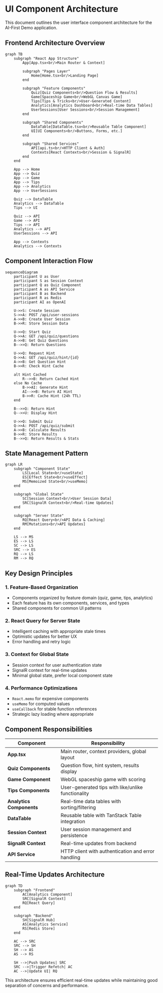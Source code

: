 # UI Component Architecture

This document outlines the user interface component architecture for the AI-First Demo application.

## Frontend Architecture Overview

```mermaid
graph TB
    subgraph "React App Structure"
        App[App.tsx<br/>Main Router & Context]
        
        subgraph "Pages Layer"
            Home[Home.tsx<br/>Landing Page]
        end
        
        subgraph "Feature Components"
            Quiz[Quiz Components<br/>Question Flow & Results]
            Game[Spaceship Game<br/>WebGL Canvas Game]
            Tips[Tips & Tricks<br/>User-Generated Content]
            Analytics[Analytics Dashboard<br/>Real-time Data Tables]
            UserSessions[User Sessions<br/>Session Management]
        end
        
        subgraph "Shared Components"
            DataTable[DataTable.tsx<br/>Reusable Table Component]
            UI[UI Components<br/>Buttons, Forms, etc.]
        end
        
        subgraph "Shared Services"
            API[api.ts<br/>HTTP Client & Auth]
            Contexts[React Contexts<br/>Session & SignalR]
        end
    end
    
    App --> Home
    App --> Quiz
    App --> Game
    App --> Tips
    App --> Analytics
    App --> UserSessions
    
    Quiz --> DataTable
    Analytics --> DataTable
    Tips --> UI
    
    Quiz --> API
    Game --> API
    Tips --> API
    Analytics --> API
    UserSessions --> API
    
    App --> Contexts
    Analytics --> Contexts
```

## Component Interaction Flow

```mermaid
sequenceDiagram
    participant U as User
    participant S as Session Context
    participant Q as Quiz Component
    participant A as API Service
    participant B as Backend
    participant R as Redis
    participant AI as OpenAI

    U->>S: Create Session
    S->>A: POST /api/user-sessions
    A->>B: Create User Session
    B->>R: Store Session Data
    
    U->>Q: Start Quiz
    Q->>A: GET /api/quiz/questions
    A->>B: Get Quiz Questions
    B-->>Q: Return Questions
    
    U->>Q: Request Hint
    Q->>A: GET /api/quiz/hint/{id}
    A->>B: Get Question Hint
    B->>R: Check Hint Cache
    
    alt Hint Cached
        R-->>B: Return Cached Hint
    else No Cache
        B->>AI: Generate Hint
        AI-->>B: Return AI Hint
        B->>R: Cache Hint (24h TTL)
    end
    
    B-->>Q: Return Hint
    Q-->>U: Display Hint
    
    U->>Q: Submit Quiz
    Q->>A: POST /api/quiz/submit
    A->>B: Calculate Results
    B->>R: Store Results
    B-->>Q: Return Results & Stats
```

## State Management Pattern

```mermaid
graph LR
    subgraph "Component State"
        LS[Local State<br/>useState]
        ES[Effect State<br/>useEffect]
        MS[Memoized State<br/>useMemo]
    end
    
    subgraph "Global State"
        SC[Session Context<br/>User Session Data]
        SRC[SignalR Context<br/>Real-time Updates]
    end
    
    subgraph "Server State"
        RQ[React Query<br/>API Data & Caching]
        RM[Mutations<br/>API Updates]
    end
    
    LS --> MS
    ES --> LS
    SC --> LS
    SRC --> ES
    RQ --> LS
    RM --> RQ
```

## Key Design Principles

### 1. Feature-Based Organization
- Components organized by feature domain (quiz, game, tips, analytics)
- Each feature has its own components, services, and types
- Shared components for common UI patterns

### 2. React Query for Server State
- Intelligent caching with appropriate stale times
- Optimistic updates for better UX
- Error handling and retry logic

### 3. Context for Global State
- Session context for user authentication state
- SignalR context for real-time updates
- Minimal global state, prefer local component state

### 4. Performance Optimizations
- `React.memo` for expensive components
- `useMemo` for computed values
- `useCallback` for stable function references
- Strategic lazy loading where appropriate

## Component Responsibilities

| Component | Responsibility |
|-----------|----------------|
| **App.tsx** | Main router, context providers, global layout |
| **Quiz Components** | Question flow, hint system, results display |
| **Game Component** | WebGL spaceship game with scoring |
| **Tips Components** | User-generated tips with like/unlike functionality |
| **Analytics Components** | Real-time data tables with sorting/filtering |
| **DataTable** | Reusable table with TanStack Table integration |
| **Session Context** | User session management and persistence |
| **SignalR Context** | Real-time updates from backend |
| **API Service** | HTTP client with authentication and error handling |

## Real-Time Updates Architecture

```mermaid
graph TD
    subgraph "Frontend"
        AC[Analytics Component]
        SRC[SignalR Context]
        RQ[React Query]
    end
    
    subgraph "Backend"
        SH[SignalR Hub]
        AS[Analytics Service]
        RS[Redis Store]
    end
    
    AC --> SRC
    SRC --> SH
    SH --> AS
    AS --> RS
    
    SH -->|Push Updates| SRC
    SRC -->|Trigger Refetch| AC
    AC -->|Update UI| RQ
```

This architecture ensures efficient real-time updates while maintaining good separation of concerns and performance. 